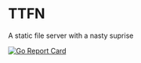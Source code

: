 # TTFN
A static file server with a nasty suprise

[![Go Report Card](https://goreportcard.com/badge/github.com/DBHeise/ttfn)](https://goreportcard.com/report/github.com/DBHeise/ttfn)
